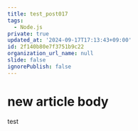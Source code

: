 ```yaml
---
title: test_post017
tags:
  - Node.js
private: true
updated_at: '2024-09-17T17:13:43+09:00'
id: 2f140b80e7f3751b9c22
organization_url_name: null
slide: false
ignorePublish: false
---
```

# new article body
test
